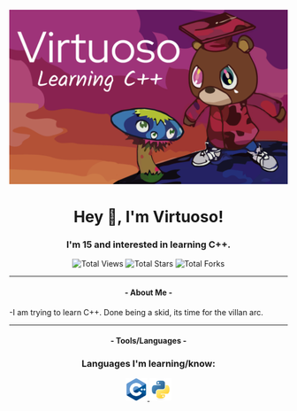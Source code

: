 ![Header](https://github.com/ItsVirtuoso/ItsVirtuoso/blob/main/banner.png)
<h1 align="center">Hey 👋, I'm Virtuoso!</h1>
<h3 align="center">I'm 15 and interested in learning C++.</h3>

<p align="center">
<img src="https://img.shields.io/badge/dynamic/json?&label=Total Views&color=ae24d7&style=flat&style=for-the-badge&query=%24.stars&url=https://api.github-star-counter.workers.dev/user/ItsVirtuoso" alt="Total Views" />
<img src="https://img.shields.io/badge/dynamic/json?&label=Total Stars&color=ff0000&style=flat&style=for-the-badge&query=%24.stars&url=https://api.github-star-counter.workers.dev/user/ItsVirtuoso" alt="Total Stars" ></a>
<img src="https://img.shields.io/badge/dynamic/json?&label=Total Forks&color=ff7700&style=flat&style=for-the-badge&query=%24.forks&url=https://api.github-star-counter.workers.dev/user/ItsVirtuoso" alt="Total Forks"></a> </p>

---

<h4 align="center">- About Me - </h4>

-I am trying to learn C++. Done being a skid, its time for the villan arc.
  
---

<h4 align="center">- Tools/Languages -</h4>

<h3 align="center">Languages I'm learning/know:</h3>
<p align="center"> <a href="https://www.learncpp.com/" target="_blank" rel="noreferrer"> <img src="https://raw.githubusercontent.com/devicons/devicon/master/icons/cplusplus/cplusplus-original.svg" alt="cplusplus" width="40" height="40"/> </a> <a href="https://www.python.org" target="_blank" rel="noreferrer"> <img src="https://raw.githubusercontent.com/devicons/devicon/master/icons/python/python-original.svg" alt="python" width="40" height="40"/> </a> </p>
